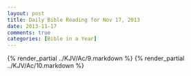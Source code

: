 ```yaml
---
layout: post
title: Daily Bible Reading for Nov 17, 2013
date: 2013-11-17
comments: true
categories: [Bible in a Year]
---
```

{% render_partial ../KJV/Ac/9.markdown %}
{% render_partial ../KJV/Ac/10.markdown %}
